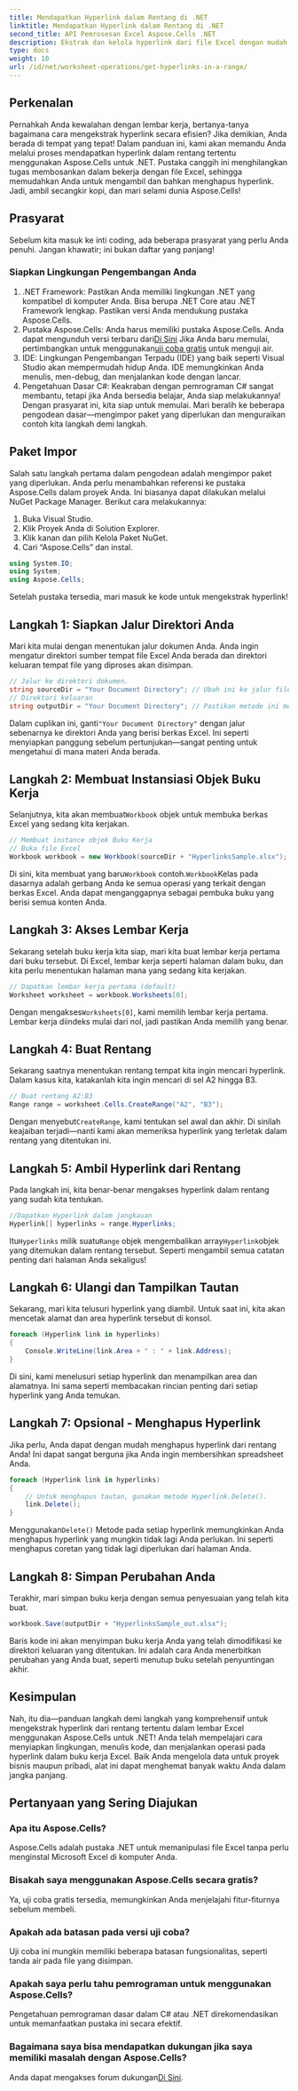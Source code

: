 ```yaml
---
title: Mendapatkan Hyperlink dalam Rentang di .NET
linktitle: Mendapatkan Hyperlink dalam Rentang di .NET
second_title: API Pemrosesan Excel Aspose.Cells .NET
description: Ekstrak dan kelola hyperlink dari file Excel dengan mudah menggunakan Aspose.Cells untuk .NET. Panduan langkah demi langkah dan contoh kode disertakan.
type: docs
weight: 10
url: /id/net/worksheet-operations/get-hyperlinks-in-a-range/
---
```

## Perkenalan
Pernahkah Anda kewalahan dengan lembar kerja, bertanya-tanya bagaimana cara mengekstrak hyperlink secara efisien? Jika demikian, Anda berada di tempat yang tepat! Dalam panduan ini, kami akan memandu Anda melalui proses mendapatkan hyperlink dalam rentang tertentu menggunakan Aspose.Cells untuk .NET. Pustaka canggih ini menghilangkan tugas membosankan dalam bekerja dengan file Excel, sehingga memudahkan Anda untuk mengambil dan bahkan menghapus hyperlink. Jadi, ambil secangkir kopi, dan mari selami dunia Aspose.Cells!
## Prasyarat
Sebelum kita masuk ke inti coding, ada beberapa prasyarat yang perlu Anda penuhi. Jangan khawatir; ini bukan daftar yang panjang!
### Siapkan Lingkungan Pengembangan Anda
1. .NET Framework: Pastikan Anda memiliki lingkungan .NET yang kompatibel di komputer Anda. Bisa berupa .NET Core atau .NET Framework lengkap. Pastikan versi Anda mendukung pustaka Aspose.Cells.
2.  Pustaka Aspose.Cells: Anda harus memiliki pustaka Aspose.Cells. Anda dapat mengunduh versi terbaru dari[Di Sini](https://releases.aspose.com/cells/net/) Jika Anda baru memulai, pertimbangkan untuk menggunakan[uji coba gratis](https://releases.aspose.com/) untuk menguji air.
3. IDE: Lingkungan Pengembangan Terpadu (IDE) yang baik seperti Visual Studio akan mempermudah hidup Anda. IDE memungkinkan Anda menulis, men-debug, dan menjalankan kode dengan lancar.
4. Pengetahuan Dasar C#: Keakraban dengan pemrograman C# sangat membantu, tetapi jika Anda bersedia belajar, Anda siap melakukannya!
Dengan prasyarat ini, kita siap untuk memulai. Mari beralih ke beberapa pengodean dasar—mengimpor paket yang diperlukan dan menguraikan contoh kita langkah demi langkah.
## Paket Impor
Salah satu langkah pertama dalam pengodean adalah mengimpor paket yang diperlukan. Anda perlu menambahkan referensi ke pustaka Aspose.Cells dalam proyek Anda. Ini biasanya dapat dilakukan melalui NuGet Package Manager. Berikut cara melakukannya:
1. Buka Visual Studio.
2. Klik Proyek Anda di Solution Explorer.
3. Klik kanan dan pilih Kelola Paket NuGet.
4. Cari “Aspose.Cells” dan instal.
```csharp
using System.IO;
using System;
using Aspose.Cells;
```
Setelah pustaka tersedia, mari masuk ke kode untuk mengekstrak hyperlink!
## Langkah 1: Siapkan Jalur Direktori Anda
Mari kita mulai dengan menentukan jalur dokumen Anda. Anda ingin mengatur direktori sumber tempat file Excel Anda berada dan direktori keluaran tempat file yang diproses akan disimpan.
```csharp
// Jalur ke direktori dokumen.
string sourceDir = "Your Document Directory"; // Ubah ini ke jalur file Excel Anda
// Direktori keluaran
string outputDir = "Your Document Directory"; // Pastikan metode ini menyediakan jalur keluaran yang valid
```
 Dalam cuplikan ini, ganti`"Your Document Directory"` dengan jalur sebenarnya ke direktori Anda yang berisi berkas Excel. Ini seperti menyiapkan panggung sebelum pertunjukan—sangat penting untuk mengetahui di mana materi Anda berada.
## Langkah 2: Membuat Instansiasi Objek Buku Kerja
 Selanjutnya, kita akan membuat`Workbook` objek untuk membuka berkas Excel yang sedang kita kerjakan.
```csharp
// Membuat instance objek Buku Kerja
// Buka file Excel
Workbook workbook = new Workbook(sourceDir + "HyperlinksSample.xlsx");
```
 Di sini, kita membuat yang baru`Workbook` contoh.`Workbook`Kelas pada dasarnya adalah gerbang Anda ke semua operasi yang terkait dengan berkas Excel. Anda dapat menganggapnya sebagai pembuka buku yang berisi semua konten Anda.
## Langkah 3: Akses Lembar Kerja
Sekarang setelah buku kerja kita siap, mari kita buat lembar kerja pertama dari buku tersebut. Di Excel, lembar kerja seperti halaman dalam buku, dan kita perlu menentukan halaman mana yang sedang kita kerjakan.
```csharp
// Dapatkan lembar kerja pertama (default)
Worksheet worksheet = workbook.Worksheets[0];
```
 Dengan mengakses`Worksheets[0]`, kami memilih lembar kerja pertama. Lembar kerja diindeks mulai dari nol, jadi pastikan Anda memilih yang benar.
## Langkah 4: Buat Rentang
Sekarang saatnya menentukan rentang tempat kita ingin mencari hyperlink. Dalam kasus kita, katakanlah kita ingin mencari di sel A2 hingga B3.
```csharp
// Buat rentang A2:B3
Range range = worksheet.Cells.CreateRange("A2", "B3");
```
 Dengan menyebut`CreateRange`, kami tentukan sel awal dan akhir. Di sinilah keajaiban terjadi—nanti kami akan memeriksa hyperlink yang terletak dalam rentang yang ditentukan ini.
## Langkah 5: Ambil Hyperlink dari Rentang
Pada langkah ini, kita benar-benar mengakses hyperlink dalam rentang yang sudah kita tentukan.
```csharp
//Dapatkan Hyperlink dalam jangkauan
Hyperlink[] hyperlinks = range.Hyperlinks;
```
 Itu`Hyperlinks` milik suatu`Range` objek mengembalikan array`Hyperlink`objek yang ditemukan dalam rentang tersebut. Seperti mengambil semua catatan penting dari halaman Anda sekaligus!
## Langkah 6: Ulangi dan Tampilkan Tautan
Sekarang, mari kita telusuri hyperlink yang diambil. Untuk saat ini, kita akan mencetak alamat dan area hyperlink tersebut di konsol.
```csharp
foreach (Hyperlink link in hyperlinks)
{
    Console.WriteLine(link.Area + " : " + link.Address);
}
```
Di sini, kami menelusuri setiap hyperlink dan menampilkan area dan alamatnya. Ini sama seperti membacakan rincian penting dari setiap hyperlink yang Anda temukan. 
## Langkah 7: Opsional - Menghapus Hyperlink
Jika perlu, Anda dapat dengan mudah menghapus hyperlink dari rentang Anda! Ini dapat sangat berguna jika Anda ingin membersihkan spreadsheet Anda.
```csharp
foreach (Hyperlink link in hyperlinks)
{
    // Untuk menghapus tautan, gunakan metode Hyperlink.Delete().
    link.Delete();
}
```
 Menggunakan`Delete()` Metode pada setiap hyperlink memungkinkan Anda menghapus hyperlink yang mungkin tidak lagi Anda perlukan. Ini seperti menghapus coretan yang tidak lagi diperlukan dari halaman Anda.
## Langkah 8: Simpan Perubahan Anda
Terakhir, mari simpan buku kerja dengan semua penyesuaian yang telah kita buat.
```csharp
workbook.Save(outputDir + "HyperlinksSample_out.xlsx");
```
Baris kode ini akan menyimpan buku kerja Anda yang telah dimodifikasi ke direktori keluaran yang ditentukan. Ini adalah cara Anda menerbitkan perubahan yang Anda buat, seperti menutup buku setelah penyuntingan akhir.
## Kesimpulan
Nah, itu dia—panduan langkah demi langkah yang komprehensif untuk mengekstrak hyperlink dari rentang tertentu dalam lembar Excel menggunakan Aspose.Cells untuk .NET! Anda telah mempelajari cara menyiapkan lingkungan, menulis kode, dan menjalankan operasi pada hyperlink dalam buku kerja Excel. Baik Anda mengelola data untuk proyek bisnis maupun pribadi, alat ini dapat menghemat banyak waktu Anda dalam jangka panjang.
## Pertanyaan yang Sering Diajukan
### Apa itu Aspose.Cells?
Aspose.Cells adalah pustaka .NET untuk memanipulasi file Excel tanpa perlu menginstal Microsoft Excel di komputer Anda.
### Bisakah saya menggunakan Aspose.Cells secara gratis?
Ya, uji coba gratis tersedia, memungkinkan Anda menjelajahi fitur-fiturnya sebelum membeli.
### Apakah ada batasan pada versi uji coba?
Uji coba ini mungkin memiliki beberapa batasan fungsionalitas, seperti tanda air pada file yang disimpan.
### Apakah saya perlu tahu pemrograman untuk menggunakan Aspose.Cells?
Pengetahuan pemrograman dasar dalam C# atau .NET direkomendasikan untuk memanfaatkan pustaka ini secara efektif.
### Bagaimana saya bisa mendapatkan dukungan jika saya memiliki masalah dengan Aspose.Cells?
 Anda dapat mengakses forum dukungan[Di Sini](https://forum.aspose.com/c/cells/9).